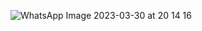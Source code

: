 ![WhatsApp Image 2023-03-30 at 20 14 16](https://user-images.githubusercontent.com/83288606/228873971-98e94b1e-1a35-4624-8b93-6f90bb2fb89d.jpeg)

